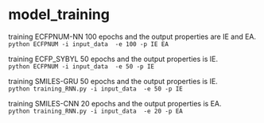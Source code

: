 # model_training
training ECFPNUM-NN 100 epochs and the output properties are IE and EA.  
`python ECFPNUM -i input_data  -e 100 -p IE EA`

training ECFP_SYBYL 50 epochs and the output properties is IE.  
`python ECFPNUM -i input_data  -e 50 -p IE`

training SMILES-GRU 50 epochs and the output properties is IE.  
`python training_RNN.py -i input_data  -e 50 -p IE`

training SMILES-CNN 20 epochs and the output properties is EA.  
`python training_RNN.py -i input_data  -e 20 -p EA`
